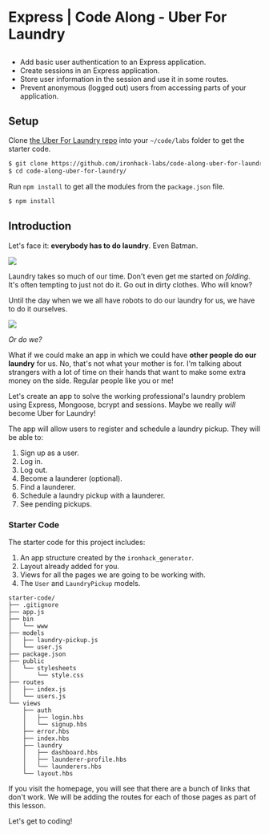 

# Express | Code Along - Uber For Laundry

## 
- Add basic user authentication to an Express application.
- Create sessions in an Express application.
- Store user information in the session and use it in some routes.
- Prevent anonymous (logged out) users from accessing parts of your application.


## Setup

Clone [the Uber For Laundry repo](https://github.com/ironhack-labs/code-along-uber-for-laundry) into your `~/code/labs` folder to get the starter code.

```bash
$ git clone https://github.com/ironhack-labs/code-along-uber-for-laundry
$ cd code-along-uber-for-laundry/
```

Run `npm install` to get all the modules from the `package.json` file.

```bash
$ npm install
```


## Introduction

Let's face it: **everybody has to do laundry**. Even Batman.

![](https://media.giphy.com/media/EvNfyRC5HMVzi/giphy.gif)

Laundry takes so much of our time. Don't even get me started on _folding_. It's often tempting to just not do it. Go out in dirty clothes. Who will know?

Until the day when we we all have robots to do our laundry for us, we have to do it ourselves.

![](https://media.giphy.com/media/dbUbXn2rbivUQ/giphy.gif)

_Or do we?_

What if we could make an app in which we could have **other people do our laundry** for us. No, that's not what your mother is for. I'm talking about strangers with a lot of time on their hands that want to make some extra money on the side. Regular people like you or me!

Let's create an app to solve the working professional's laundry problem using Express, Mongoose, bcrypt and sessions. Maybe we really _will_ become Uber for Laundry!

The app will allow users to register and schedule a laundry pickup. They will be able to:

1. Sign up as a user.
2. Log in.
3. Log out.
4. Become a launderer (optional).
5. Find a launderer.
6. Schedule a laundry pickup with a launderer.
7. See pending pickups.


### Starter Code

The starter code for this project includes:

1. An app structure created by the `ironhack_generator`.
2. Layout already added for you.
3. Views for all the pages we are going to be working with.
4. The `User` and `LaundryPickup` models.

```
starter-code/
├── .gitignore
├── app.js
├── bin
│   └── www
├── models
│   ├── laundry-pickup.js
│   └── user.js
├── package.json
├── public
│   └── stylesheets
│       └── style.css
├── routes
│   ├── index.js
│   └── users.js
└── views
    ├── auth
    │   ├── login.hbs
    │   └── signup.hbs
    ├── error.hbs
    ├── index.hbs
    ├── laundry
    │   ├── dashboard.hbs
    │   ├── launderer-profile.hbs
    │   └── launderers.hbs
    └── layout.hbs
```

If you visit the homepage, you will see that there are a bunch of links that don't work. We will be adding the routes for each of those pages as part of this lesson.

Let's get to coding!

